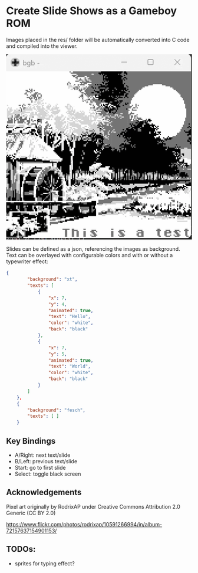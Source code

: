 
# Create Slide Shows as a Gameboy ROM

Images placed in the res/ folder will be automatically converted into C code and compiled into the viewer.

![slideshow in action](slideshow.gif)

Slides can be defined as a json, referencing the images as background. Text can be overlayed with configurable colors and with or without a typewriter effect:

~~~json
{
        "background": "xt",
        "texts": [
            {
                "x": 7,
                "y": 4,
                "animated": true,
                "text": "Hello",
                "color": "white",
                "back": "black"
            },
            {
                "x": 7,
                "y": 5,
                "animated": true,
                "text": "World",
                "color": "white",
                "back": "black"
            }
        ]
    },
    {
        "background": "fesch",
        "texts": [ ]
    }
~~~
## Key Bindings
- A/Right: next text/slide
- B/Left: previous text/slide
- Start: go to first slide
- Select: toggle black screen

## Acknowledgements
Pixel art originally by RodrixAP under Creative Commons Attribution 2.0 Generic (CC BY 2.0)

https://www.flickr.com/photos/rodrixap/10591266994/in/album-72157637154901153/

## TODOs:
- sprites for typing effect?